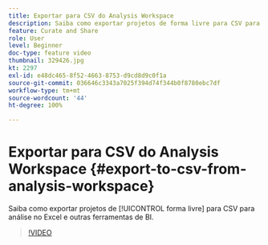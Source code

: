 ```yaml
---
title: Exportar para CSV do Analysis Workspace
description: Saiba como exportar projetos de forma livre para CSV para análise no Excel e outras ferramentas de BI.
feature: Curate and Share
role: User
level: Beginner
doc-type: feature video
thumbnail: 329426.jpg
kt: 2297
exl-id: e48dc465-8f52-4663-8753-d9cd8d9c0f1a
source-git-commit: 036646c3343a7025f394d74f344b0f8780ebc7df
workflow-type: tm+mt
source-wordcount: '44'
ht-degree: 100%

---
```


# Exportar para CSV do Analysis Workspace {#export-to-csv-from-analysis-workspace}

Saiba como exportar projetos de [!UICONTROL forma livre] para CSV para análise no Excel e outras ferramentas de BI.

>[!VIDEO](https://video.tv.adobe.com/v/24712/?quality=12)
